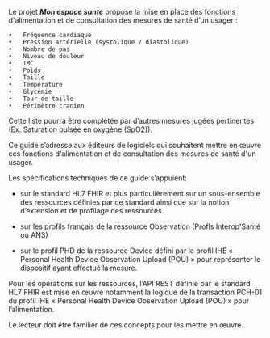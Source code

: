 


Le projet ***Mon espace santé*** propose la mise en place des fonctions d'alimentation et de consultation des mesures de santé d’un usager : 

    •	Fréquence cardiaque
    •	Pression artérielle (systolique / diastolique)
    •	Nombre de pas
    •	Niveau de douleur
    •	IMC
    •	Poids
    •	Taille
    •	Température
    •	Glycémie
    •	Tour de taille
    •	Périmètre cranien


Cette liste pourra être complétée par d’autres mesures jugées pertinentes (Ex. Saturation pulsée en oxygène (SpO2)).  

Ce guide s’adresse aux éditeurs de logiciels qui souhaitent mettre en œuvre ces fonctions d'alimentation et de consultation des mesures de santé d'un usager.  

Les spécifications techniques de ce guide s’appuient:
* sur le standard HL7 FHIR et plus particulièrement sur un sous-ensemble des ressources définies par ce standard ainsi que sur la notion d’extension et de profilage des ressources.  
  
* sur les profils français de la ressource Observation (Profls Interop'Santé ou ANS)
  
* sur le profil PHD de la ressource Device défini par le profil IHE « Personal Health Device Observation Upload (POU) » pour représenter le dispositif ayant effectué la mesure.  
  
Pour les opérations sur les ressources, l’API REST définie par le standard HL7 FHIR est mise en œuvre notamment la logique de la transaction PCH-01 du profil IHE « Personal Health Device Observation Upload (POU) » pour l’alimentation.  
   
Le lecteur doit être familier de ces concepts pour les mettre en œuvre. 
  
   